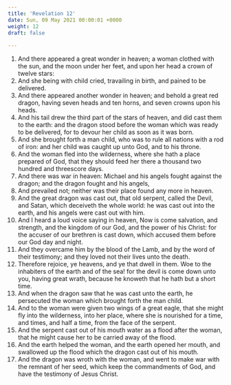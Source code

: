 ```yaml
---
title: 'Revelation 12'
date: Sun, 09 May 2021 00:00:01 +0000
weight: 12
draft: false
  
---
```


1. And there appeared a great wonder in heaven; a woman clothed with the sun, and the moon under her feet, and upon her head a crown of twelve stars:
2. And she being with child cried, travailing in birth, and pained to be delivered.
3. And there appeared another wonder in heaven; and behold a great red dragon, having seven heads and ten horns, and seven crowns upon his heads.
4. And his tail drew the third part of the stars of heaven, and did cast them to the earth: and the dragon stood before the woman which was ready to be delivered, for to devour her child as soon as it was born.
5. And she brought forth a man child, who was to rule all nations with a rod of iron: and her child was caught up unto God, and to his throne.
6. And the woman fled into the wilderness, where she hath a place prepared of God, that they should feed her there a thousand two hundred and threescore days.
7. And there was war in heaven: Michael and his angels fought against the dragon; and the dragon fought and his angels,
8. And prevailed not; neither was their place found any more in heaven.
9. And the great dragon was cast out, that old serpent, called the Devil, and Satan, which deceiveth the whole world: he was cast out into the earth, and his angels were cast out with him.
10. And I heard a loud voice saying in heaven, Now is come salvation, and strength, and the kingdom of our God, and the power of his Christ: for the accuser of our brethren is cast down, which accused them before our God day and night.
11. And they overcame him by the blood of the Lamb, and by the word of their testimony; and they loved not their lives unto the death.
12. Therefore rejoice, ye heavens, and ye that dwell in them. Woe to the inhabiters of the earth and of the sea! for the devil is come down unto you, having great wrath, because he knoweth that he hath but a short time.
13. And when the dragon saw that he was cast unto the earth, he persecuted the woman which brought forth the man child.
14. And to the woman were given two wings of a great eagle, that she might fly into the wilderness, into her place, where she is nourished for a time, and times, and half a time, from the face of the serpent.
15. And the serpent cast out of his mouth water as a flood after the woman, that he might cause her to be carried away of the flood.
16. And the earth helped the woman, and the earth opened her mouth, and swallowed up the flood which the dragon cast out of his mouth.
17. And the dragon was wroth with the woman, and went to make war with the remnant of her seed, which keep the commandments of God, and have the testimony of Jesus Christ.

